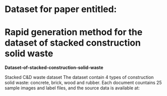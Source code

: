 # Dataset for paper entitled:
# Rapid generation method for the dataset of stacked construction solid waste

**Dataset-of-stacked-construction-solid-waste**

Stacked C&amp;D waste dataset
The dataset contain 4 types of construction solid waste: concrete, brick, wood and rubber.
Each document countains 25 sample images and label files, and the source data is available at:
